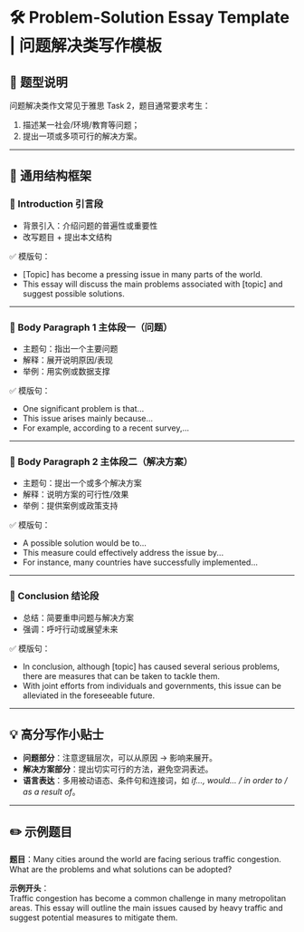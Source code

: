 # 🛠️ Problem-Solution Essay Template | 问题解决类写作模板

## 📌 题型说明
问题解决类作文常见于雅思 Task 2，题目通常要求考生：
1. 描述某一社会/环境/教育等问题；
2. 提出一项或多项可行的解决方案。

---

## 🔹 通用结构框架

### 🔸 Introduction 引言段
- 背景引入：介绍问题的普遍性或重要性  
- 改写题目 + 提出本文结构  

✅ 模版句：
- [Topic] has become a pressing issue in many parts of the world.  
- This essay will discuss the main problems associated with [topic] and suggest possible solutions.  

---

### 🔸 Body Paragraph 1 主体段一（问题）
- 主题句：指出一个主要问题  
- 解释：展开说明原因/表现  
- 举例：用实例或数据支撑  

✅ 模版句：
- One significant problem is that...  
- This issue arises mainly because...  
- For example, according to a recent survey,...  

---

### 🔸 Body Paragraph 2 主体段二（解决方案）
- 主题句：提出一个或多个解决方案  
- 解释：说明方案的可行性/效果  
- 举例：提供案例或政策支持  

✅ 模版句：
- A possible solution would be to...  
- This measure could effectively address the issue by...  
- For instance, many countries have successfully implemented...  

---

### 🔸 Conclusion 结论段
- 总结：简要重申问题与解决方案  
- 强调：呼吁行动或展望未来  

✅ 模版句：
- In conclusion, although [topic] has caused several serious problems, there are measures that can be taken to tackle them.  
- With joint efforts from individuals and governments, this issue can be alleviated in the foreseeable future.  

---

## 💡 高分写作小贴士
- **问题部分**：注意逻辑层次，可以从原因 → 影响来展开。  
- **解决方案部分**：提出切实可行的方法，避免空洞表述。  
- **语言表达**：多用被动语态、条件句和连接词，如 *if..., would... / in order to / as a result of*。  

---

## ✏️ 示例题目
**题目**：Many cities around the world are facing serious traffic congestion. What are the problems and what solutions can be adopted?

**示例开头**：  
Traffic congestion has become a common challenge in many metropolitan areas. This essay will outline the main issues caused by heavy traffic and suggest potential measures to mitigate them.

